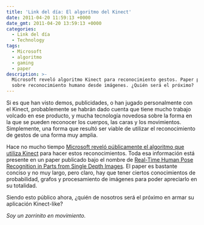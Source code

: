 ```yaml
---
title: 'Link del día: El algoritmo del Kinect'
date: 2011-04-20 11:59:13 +0000
date_gmt: 2011-04-20 13:59:13 +0000
categories:
  - Link del día
  - Technology
tags:
  - Microsoft
  - algoritmo
  - gaming
  - paper
description: >-
  Microsoft reveló algoritmo Kinect para reconocimiento gestos. Paper publicado
  sobre reconocimiento humano desde imágenes. ¿Quién será el próximo?
---
```



Si es que han visto demos, publicidades, o han jugado personalmente con el Kinect, probablemente se habrán dado cuenta que tiene mucho trabajo volcado en ese producto, y mucha tecnología novedosa sobre la forma en la que se pueden reconocer los cuerpos, las caras y los movimientos. Simplemente, una forma que resultó ser viable de utilizar el reconocimiento de gestos de una forma muy amplia.

Hace no mucho tiempo [Microsoft reveló públicamente el algoritmo que utiliza Kinect](http://www.developerfusion.com/news/116479/microsoft-paper-reveals-kinect-body-tracking-algorithm/) para hacer estos reconocimientos. Toda esa información está presente en un paper publicado bajo el nombre de [Real-Time Human Pose Recognition in Parts from Single Depth Images](http://research.microsoft.com/pubs/145347/BodyPartRecognition.pdf). El paper es bastante conciso y no muy largo, pero claro, hay que tener ciertos conocimientos de probabilidad, grafos y procesamiento de imágenes para poder apreciarlo en su totalidad.

Siendo esto público ahora,  ¿quién de nosotros será el próximo en armar su aplicación Kinect-like?

_Soy un zorrinito en movimiento._
